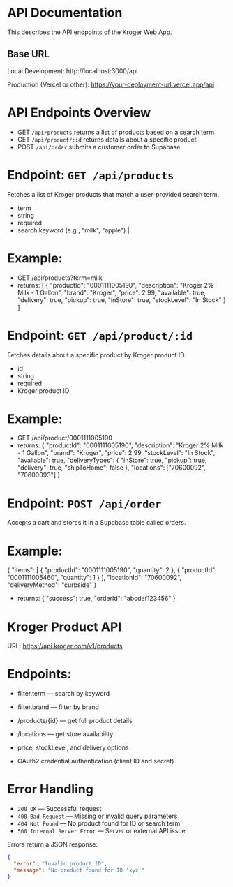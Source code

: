 # API Documentation

This describes the API endpoints of the Kroger Web App.

## Base URL

Local Development:
http://localhost:3000/api

Production (Vercel or other):
https://your-deployment-url.vercel.app/api


# API Endpoints Overview
 - GET `/api/products` returns a list of products based on a search term
 - GET `/api/product/:id` returns details about a specific product
 - POST `/api/order` submits a customer order to Supabase

# Endpoint: `GET /api/products`

Fetches a list of Kroger products that match a user-provided search term.

- term
- string
- required
- search keyword (e.g., "milk", "apple") |

# Example:
- GET /api/products?term=milk
- returns: [
  {
    "productId": "0001111005190",
    "description": "Kroger 2% Milk - 1 Gallon",
    "brand": "Kroger",
    "price": 2.99,
    "available": true,
    "delivery": true,
    "pickup": true,
    "inStore": true,
    "stockLevel": "In Stock"
  }
]

# Endpoint: `GET /api/product/:id`

Fetches details about a specific product by Kroger product ID.

- id
- string
- required
- Kroger product ID

# Example:
- GET /api/product/0001111005190
- returns: {
  "productId": "0001111005190",
  "description": "Kroger 2% Milk - 1 Gallon",
  "brand": "Kroger",
  "price": 2.99,
  "stockLevel": "In Stock",
  "available": true,
  "deliveryTypes": {
    "inStore": true,
    "pickup": true,
    "delivery": true,
    "shipToHome": false
  },
  "locations": ["70600092", "70600093"]
}

# Endpoint: `POST /api/order`
Accepts a cart and stores it in a Supabase table called orders.

# Example:
{
  "items": [
    {
      "productId": "0001111005190",
      "quantity": 2
    },
    {
      "productId": "0001111005460",
      "quantity": 1
    }
  ],
  "locationId": "70600092",
  "deliveryMethod": "curbside"
}

- returns: {
  "success": true,
  "orderId": "abcdef123456"
}

# Kroger Product API
URL: https://api.kroger.com/v1/products

# Endpoints:
- filter.term — search by keyword
- filter.brand — filter by brand
- /products/{id} — get full product details
- /locations — get store availability
- price, stockLevel, and delivery options

- OAuth2 credential authentication (client ID and secret)

# Error Handling

- `200 OK` — Successful request
- `400 Bad Request` — Missing or invalid query parameters
- `404 Not Found` — No product found for ID or search term
- `500 Internal Server Error` — Server or external API issue

Errors return a JSON response:
```json
{
  "error": "Invalid product ID",
  "message": "No product found for ID 'xyz'"
}